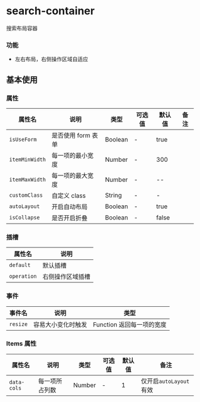 <!--
 * @Description: 模块名称
 * @Author: ym
 * @Date: 2023-05-10 10:28:54
 * @LastEditTime: 2024-02-19 10:49:19
-->

# search-container

搜索布局容器

### 功能

- 左右布局，右侧操作区域自适应

## 基本使用

<demo src="./basic.vue"></demo>

### 属性

| 属性名         | 说明               | 类型    | 可选值 | 默认值 | 备注 |
| -------------- | ------------------ | ------- | ------ | ------ | ---- |
| `isUseForm`    | 是否使用 form 表单 | Boolean | -      | true   |      |
| `itemMinWidth` | 每一项的最小宽度   | Number  | -      | 300    |      |
| `itemMaxWidth` | 每一项的最大宽度   | Number  | -      | --     |      |
| `customClass`  | 自定义 class       | String  | -      | -      |      |
| `autoLayout`   | 开启自动布局       | Boolean | -      | true   |      |
| `isCollapse`   | 是否开启折叠       | Boolean | -      | false  |      |

### 插槽

| 属性名      | 说明             |
| ----------- | ---------------- |
| `default`   | 默认插槽         |
| `operation` | 右侧操作区域插槽 |

### 事件

| 事件名   | 说明               | 类型                      |
| -------- | ------------------ | ------------------------- |
| `resize` | 容易大小变化时触发 | Function 返回每一项的宽度 |

### Items 属性

| 属性名      | 说明           | 类型   | 可选值 | 默认值 | 备注                   |
| ----------- | -------------- | ------ | ------ | ------ | ---------------------- |
| `data-cols` | 每一项所占列数 | Number | -      | 1      | 仅开启`autoLayout`有效 |
